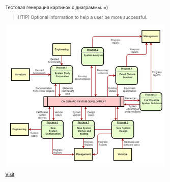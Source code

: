 Тестовая генерация картинок с диаграммы. =)

>   [!TIP]
>   Optional information to help a user be more successful.

![test2.drawio](test2.drawio.png)

[Visit](test2.drawio.html)
